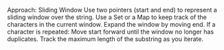 Approach: Sliding Window
Use two pointers (start and end) to represent a sliding window over the string.
Use a Set or a Map to keep track of the characters in the current window.
Expand the window by moving end. If a character is repeated:
Move start forward until the window no longer has duplicates.
Track the maximum length of the substring as you iterate.
